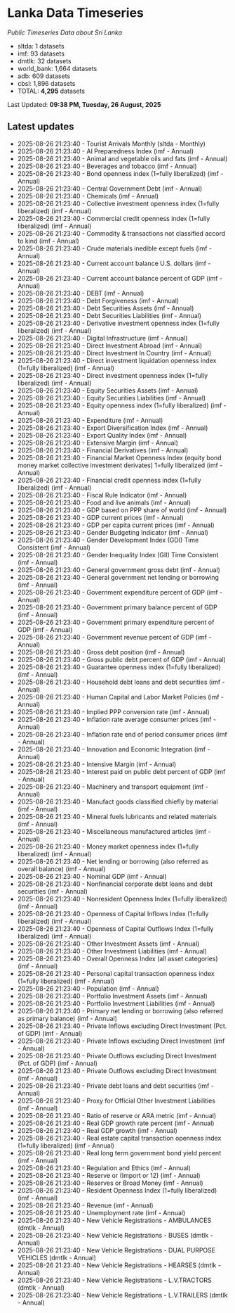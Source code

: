 # Lanka Data Timeseries
*Public Timeseries Data about Sri Lanka*

* sltda: 1 datasets
* imf: 93 datasets
* dmtlk: 32 datasets
* world_bank: 1,664 datasets
* adb: 609 datasets
* cbsl: 1,896 datasets
* TOTAL: **4,295** datasets

Last Updated: **09:38 PM, Tuesday, 26 August, 2025**

## Latest updates

* 2025-08-26 21:23:40 - Tourist Arrivals Monthly (sltda - Monthly)
* 2025-08-26 21:23:40 - AI Preparedness Index (imf - Annual)
* 2025-08-26 21:23:40 - Animal and vegetable oils and fats (imf - Annual)
* 2025-08-26 21:23:40 - Beverages and tobacco (imf - Annual)
* 2025-08-26 21:23:40 - Bond openness index (1=fully liberalized) (imf - Annual)
* 2025-08-26 21:23:40 - Central Government Debt (imf - Annual)
* 2025-08-26 21:23:40 - Chemicals (imf - Annual)
* 2025-08-26 21:23:40 - Collective investment openness index (1=fully liberalized) (imf - Annual)
* 2025-08-26 21:23:40 - Commercial credit openness index (1=fully liberalized) (imf - Annual)
* 2025-08-26 21:23:40 - Commodity & transactions not classified accord to kind (imf - Annual)
* 2025-08-26 21:23:40 - Crude materials inedible except fuels (imf - Annual)
* 2025-08-26 21:23:40 - Current account balance U.S. dollars (imf - Annual)
* 2025-08-26 21:23:40 - Current account balance percent of GDP (imf - Annual)
* 2025-08-26 21:23:40 - DEBT (imf - Annual)
* 2025-08-26 21:23:40 - Debt Forgiveness (imf - Annual)
* 2025-08-26 21:23:40 - Debt Securities Assets (imf - Annual)
* 2025-08-26 21:23:40 - Debt Securities Liabilities (imf - Annual)
* 2025-08-26 21:23:40 - Derivative investment openness index (1=fully liberalized) (imf - Annual)
* 2025-08-26 21:23:40 - Digital Infrastructure (imf - Annual)
* 2025-08-26 21:23:40 - Direct Investment Abroad (imf - Annual)
* 2025-08-26 21:23:40 - Direct Investment In Country (imf - Annual)
* 2025-08-26 21:23:40 - Direct investment liquidation openness index (1=fully liberalized) (imf - Annual)
* 2025-08-26 21:23:40 - Direct investment openness index (1=fully liberalized) (imf - Annual)
* 2025-08-26 21:23:40 - Equity Securities Assets (imf - Annual)
* 2025-08-26 21:23:40 - Equity Securities Liabilities (imf - Annual)
* 2025-08-26 21:23:40 - Equity openness index (1=fully liberalized) (imf - Annual)
* 2025-08-26 21:23:40 - Expenditure (imf - Annual)
* 2025-08-26 21:23:40 - Export Diversification Index (imf - Annual)
* 2025-08-26 21:23:40 - Export Quality Index (imf - Annual)
* 2025-08-26 21:23:40 - Extensive Margin (imf - Annual)
* 2025-08-26 21:23:40 - Financial Derivatives (imf - Annual)
* 2025-08-26 21:23:40 - Financial Market Openness Index (equity bond money market collective investment derivates) 1=fully liberalized (imf - Annual)
* 2025-08-26 21:23:40 - Financial credit openness index (1=fully liberalized) (imf - Annual)
* 2025-08-26 21:23:40 - Fiscal Rule Indicator (imf - Annual)
* 2025-08-26 21:23:40 - Food and live animals (imf - Annual)
* 2025-08-26 21:23:40 - GDP based on PPP share of world (imf - Annual)
* 2025-08-26 21:23:40 - GDP current prices (imf - Annual)
* 2025-08-26 21:23:40 - GDP per capita current prices (imf - Annual)
* 2025-08-26 21:23:40 - Gender Budgeting Indicator (imf - Annual)
* 2025-08-26 21:23:40 - Gender Development Index (GDI) Time Consistent (imf - Annual)
* 2025-08-26 21:23:40 - Gender Inequality Index (GII) Time Consistent (imf - Annual)
* 2025-08-26 21:23:40 - General government gross debt (imf - Annual)
* 2025-08-26 21:23:40 - General government net lending or borrowing (imf - Annual)
* 2025-08-26 21:23:40 - Government expenditure percent of GDP (imf - Annual)
* 2025-08-26 21:23:40 - Government primary balance percent of GDP (imf - Annual)
* 2025-08-26 21:23:40 - Government primary expenditure percent of GDP (imf - Annual)
* 2025-08-26 21:23:40 - Government revenue percent of GDP (imf - Annual)
* 2025-08-26 21:23:40 - Gross debt position (imf - Annual)
* 2025-08-26 21:23:40 - Gross public debt percent of GDP (imf - Annual)
* 2025-08-26 21:23:40 - Guarantee openness index (1=fully liberalized) (imf - Annual)
* 2025-08-26 21:23:40 - Household debt loans and debt securities (imf - Annual)
* 2025-08-26 21:23:40 - Human Capital and Labor Market Policies (imf - Annual)
* 2025-08-26 21:23:40 - Implied PPP conversion rate (imf - Annual)
* 2025-08-26 21:23:40 - Inflation rate average consumer prices (imf - Annual)
* 2025-08-26 21:23:40 - Inflation rate end of period consumer prices (imf - Annual)
* 2025-08-26 21:23:40 - Innovation and Economic Integration (imf - Annual)
* 2025-08-26 21:23:40 - Intensive Margin (imf - Annual)
* 2025-08-26 21:23:40 - Interest paid on public debt percent of GDP (imf - Annual)
* 2025-08-26 21:23:40 - Machinery and transport equipment (imf - Annual)
* 2025-08-26 21:23:40 - Manufact goods classified chiefly by material (imf - Annual)
* 2025-08-26 21:23:40 - Mineral fuels lubricants and related materials (imf - Annual)
* 2025-08-26 21:23:40 - Miscellaneous manufactured articles (imf - Annual)
* 2025-08-26 21:23:40 - Money market openness index (1=fully liberalized) (imf - Annual)
* 2025-08-26 21:23:40 - Net lending or borrowing (also referred as overall balance) (imf - Annual)
* 2025-08-26 21:23:40 - Nominal GDP (imf - Annual)
* 2025-08-26 21:23:40 - Nonfinancial corporate debt loans and debt securities (imf - Annual)
* 2025-08-26 21:23:40 - Nonresident Openness Index (1=fully liberalized) (imf - Annual)
* 2025-08-26 21:23:40 - Openness of Capital Inflows Index (1=fully liberalized) (imf - Annual)
* 2025-08-26 21:23:40 - Openness of Capital Outflows Index (1=fully liberalized) (imf - Annual)
* 2025-08-26 21:23:40 - Other Investment Assets (imf - Annual)
* 2025-08-26 21:23:40 - Other Investment Liabilities (imf - Annual)
* 2025-08-26 21:23:40 - Overall Openness Index (all asset categories) (imf - Annual)
* 2025-08-26 21:23:40 - Personal capital transaction openness index (1=fully liberalized) (imf - Annual)
* 2025-08-26 21:23:40 - Population (imf - Annual)
* 2025-08-26 21:23:40 - Portfolio Investment Assets (imf - Annual)
* 2025-08-26 21:23:40 - Portfolio Investment Liabilities (imf - Annual)
* 2025-08-26 21:23:40 - Primary net lending or borrowing (also referred as primary balance) (imf - Annual)
* 2025-08-26 21:23:40 - Private Inflows excluding Direct Investment (Pct. of GDP) (imf - Annual)
* 2025-08-26 21:23:40 - Private Inflows excluding Direct Investment (imf - Annual)
* 2025-08-26 21:23:40 - Private Outflows excluding Direct Investment (Pct. of GDP) (imf - Annual)
* 2025-08-26 21:23:40 - Private Outflows excluding Direct Investment (imf - Annual)
* 2025-08-26 21:23:40 - Private debt loans and debt securities (imf - Annual)
* 2025-08-26 21:23:40 - Proxy for Official Other Investment Liabilities (imf - Annual)
* 2025-08-26 21:23:40 - Ratio of reserve or ARA metric (imf - Annual)
* 2025-08-26 21:23:40 - Real GDP growth rate percent (imf - Annual)
* 2025-08-26 21:23:40 - Real GDP growth (imf - Annual)
* 2025-08-26 21:23:40 - Real estate capital transaction openness index (1=fully liberalized) (imf - Annual)
* 2025-08-26 21:23:40 - Real long term government bond yield percent (imf - Annual)
* 2025-08-26 21:23:40 - Regulation and Ethics (imf - Annual)
* 2025-08-26 21:23:40 - Reserve or (Import or 12) (imf - Annual)
* 2025-08-26 21:23:40 - Reserves or Broad Money (imf - Annual)
* 2025-08-26 21:23:40 - Resident Openness Index (1=fully liberalized) (imf - Annual)
* 2025-08-26 21:23:40 - Revenue (imf - Annual)
* 2025-08-26 21:23:40 - Unemployment rate (imf - Annual)
* 2025-08-26 21:23:40 - New Vehicle Registrations - AMBULANCES (dmtlk - Annual)
* 2025-08-26 21:23:40 - New Vehicle Registrations - BUSES (dmtlk - Annual)
* 2025-08-26 21:23:40 - New Vehicle Registrations - DUAL PURPOSE VEHICLES (dmtlk - Annual)
* 2025-08-26 21:23:40 - New Vehicle Registrations - HEARSES (dmtlk - Annual)
* 2025-08-26 21:23:40 - New Vehicle Registrations - L.V.TRACTORS (dmtlk - Annual)
* 2025-08-26 21:23:40 - New Vehicle Registrations - L.V.TRAILERS (dmtlk - Annual)